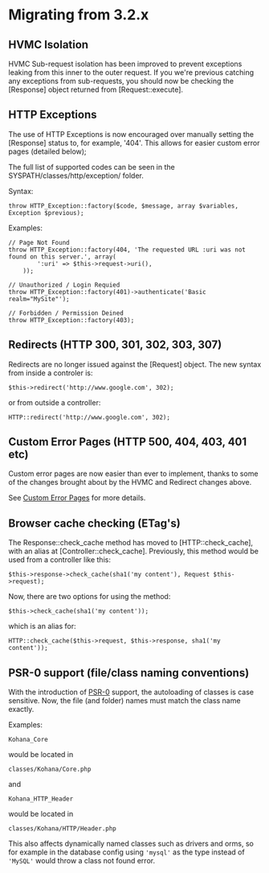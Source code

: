 # Migrating from 3.2.x

## HVMC Isolation

HVMC Sub-request isolation has been improved to prevent exceptions leaking from this inner to the outer request. If you we're previous catching any exceptions from sub-requests, you should now be checking the [Response] object returned from [Request::execute].

## HTTP Exceptions

The use of HTTP Exceptions is now encouraged over manually setting the [Response] status to, for example, '404'. This allows for easier custom error pages (detailed below);

The full list of supported codes can be seen in the SYSPATH/classes/http/exception/ folder.

Syntax:

    throw HTTP_Exception::factory($code, $message, array $variables, Exception $previous);

Examples:

    // Page Not Found
    throw HTTP_Exception::factory(404, 'The requested URL :uri was not found on this server.', array(
            ':uri' => $this->request->uri(),
        ));

    // Unauthorized / Login Requied
    throw HTTP_Exception::factory(401)->authenticate('Basic realm="MySite"');

    // Forbidden / Permission Deined
    throw HTTP_Exception::factory(403);

## Redirects (HTTP 300, 301, 302, 303, 307)

Redirects are no longer issued against the [Request] object. The new syntax from inside a controler is:

    $this->redirect('http://www.google.com', 302);

or from outside a controller:

    HTTP::redirect('http://www.google.com', 302);

## Custom Error Pages (HTTP 500, 404, 403, 401 etc)

Custom error pages are now easier than ever to implement, thanks to some of the changes brought about by the HVMC and Redirect changes above.

See [Custom Error Pages](tutorials/error-pages) for more details.

## Browser cache checking (ETag's)

The Response::check_cache method has moved to [HTTP::check_cache], with an alias at [Controller::check_cache]. Previously, this method would be used from a controller like this:

    $this->response->check_cache(sha1('my content'), Request $this->request);

Now, there are two options for using the method:

    $this->check_cache(sha1('my content'));

which is an alias for:

    HTTP::check_cache($this->request, $this->response, sha1('my content'));
    
## PSR-0 support (file/class naming conventions)
With the introduction of [PSR-0](https://github.com/php-fig/fig-standards/blob/master/accepted/PSR-0.md) support, the autoloading of classes is case sensitive. Now, the file (and folder) 
names must match the class name exactly.

Examples:

    Kohana_Core

would be located in
    
    classes/Kohana/Core.php

and

    Kohana_HTTP_Header

would be located in 

    classes/Kohana/HTTP/Header.php

This also affects dynamically named classes such as drivers and orms, so for example in the database config using `'mysql'` as the type instead of `'MySQL'` would throw a class not found error.